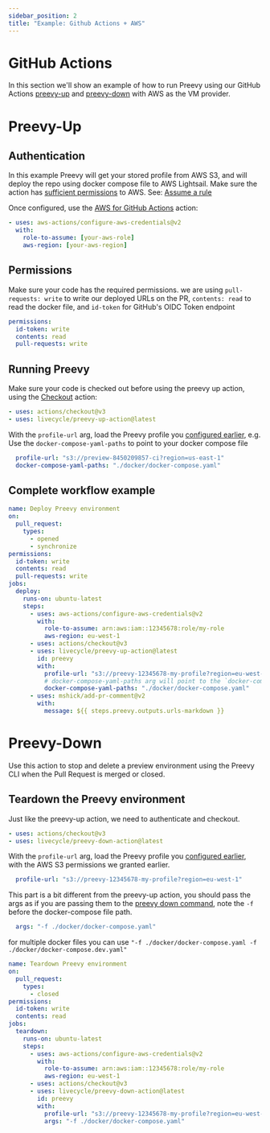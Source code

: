 ```yaml
---
sidebar_position: 2
title: "Example: Github Actions + AWS"
---
```


# GitHub Actions

In this section we'll show an example of how to run Preevy using our GitHub Actions [preevy-up](https://github.com/marketplace/actions/preevy-up) and [preevy-down](https://github.com/marketplace/actions/preevy-down) with AWS as the VM provider.

# Preevy-Up

## Authentication

In this example Preevy will get your stored profile from AWS S3, and will deploy the repo using docker compose file to AWS Lightsail.
Make sure the action has [sufficient permissions](/drivers/aws-lightsail#required-permissions) to AWS.
See: [Assume a rule](https://github.com/aws-actions/configure-aws-credentials#assuming-a-role)

Once configured, use the [AWS for GitHub Actions](https://github.com/marketplace/actions/configure-aws-credentials-for-github-actions) action:

```yml
- uses: aws-actions/configure-aws-credentials@v2
  with:
    role-to-assume: [your-aws-role]
    aws-region: [your-aws-region]
```

## Permissions
Make sure your code has the required permissions. we are using `pull-requests: write` to write our deployed URLs on the PR, `contents: read` to read the docker file, and `id-token` for GitHub's OIDC Token endpoint

```yaml
permissions:
  id-token: write
  contents: read
  pull-requests: write
```

## Running Preevy
Make sure your code is checked out before using the preevy up action, using the [Checkout](https://github.com/marketplace/actions/checkout) action:

```yaml
- uses: actions/checkout@v3
- uses: livecycle/preevy-up-action@latest
```

With the `profile-url` arg, load the Preevy profile you [configured earlier](/ci/overview#how-to-run-preevy-from-the-ci), e.g.
Use the `docker-compose-yaml-paths` to point to your docker compose file
```yaml
  profile-url: "s3://preview-8450209857-ci?region=us-east-1"
  docker-compose-yaml-paths: "./docker/docker-compose.yaml"
```

## Complete workflow example

```yml
name: Deploy Preevy environment
on:
  pull_request:
    types:
      - opened
      - synchronize
permissions:
  id-token: write
  contents: read
  pull-requests: write
jobs:
  deploy:
    runs-on: ubuntu-latest
    steps:
      - uses: aws-actions/configure-aws-credentials@v2
        with:
          role-to-assume: arn:aws:iam::12345678:role/my-role
          aws-region: eu-west-1
      - uses: actions/checkout@v3
      - uses: livecycle/preevy-up-action@latest
        id: preevy
        with:
          profile-url: "s3://preevy-12345678-my-profile?region=eu-west-1"
          # docker-compose-yaml-paths arg will point to the `docker-compose.yml` file. if you have multiple docker compose files, you can add them as a comma seperated string like so `'docker-compose.yml,docker-compose.dev.yml'`
          docker-compose-yaml-paths: "./docker/docker-compose.yaml"
      - uses: mshick/add-pr-comment@v2
        with:
          message: ${{ steps.preevy.outputs.urls-markdown }}
```

# Preevy-Down
Use this action to stop and delete a preview environment using the Preevy CLI when the Pull Request is merged or closed.

## Teardown the Preevy environment
Just like the preevy-up action, we need to authenticate and checkout.

```yaml
- uses: actions/checkout@v3
- uses: livecycle/preevy-down-action@latest
```

With the `profile-url` arg, load the Preevy profile you [configured earlier](/ci/overview#how-to-run-preevy-from-the-ci), with the AWS S3 permissions we granted earlier.

```yaml
  profile-url: "s3://preevy-12345678-my-profile?region=eu-west-1"
```
This part is a bit different from the preevy-up action,
you should pass the args as if you are passing them to the [preevy down command](/cli-reference/down),
note the `-f` before the docker-compose file path.
```yaml
  args: "-f ./docker/docker-compose.yaml"
```
for multiple docker files you can use `"-f ./docker/docker-compose.yaml -f ./docker/docker-compose.dev.yaml"`

```yml
name: Teardown Preevy environment
on:
  pull_request:
    types:
      - closed
permissions:
  id-token: write
  contents: read
jobs:
  teardown:
    runs-on: ubuntu-latest
    steps:
      - uses: aws-actions/configure-aws-credentials@v2
        with:
          role-to-assume: arn:aws:iam::12345678:role/my-role
          aws-region: eu-west-1
      - uses: actions/checkout@v3
      - uses: livecycle/preevy-down-action@latest
        id: preevy
        with:
          profile-url: "s3://preevy-12345678-my-profile?region=eu-west-1"
          args: "-f ./docker/docker-compose.yaml"
```
